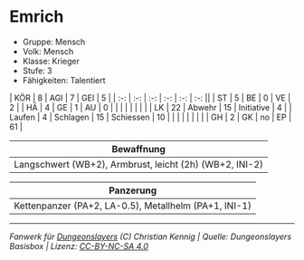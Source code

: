 # Emrich  
- Gruppe: Mensch  
- Volk: Mensch  
- Klasse: Krieger  
- Stufe: 3  
- Fähigkeiten: Talentiert  


| KÖR    | 8  | AGI      | 7  | GEI        | 5  |
| :-: | :-: | :-: | :-: | :-: | :-: ||
| ST     | 5  | BE       | 0  | VE         | 2  |
| HÄ     | 4  | GE       | 1  | AU         | 0  |
|        |    |          |    |            |    |
| LK     | 22 | Abwehr   | 15 | Initiative | 4  |
| Laufen | 4  | Schlagen | 15 | Schiessen  | 10 |
|        |    |          |    |            |    |
| GH     | 2  | GK       | no | EP         | 61 |


| Bewaffnung |
| --- |
| Langschwert (WB+2), Armbrust, leicht (2h) (WB+2, INI-2) |


| Panzerung |
| --- |
| Kettenpanzer (PA+2, LA-0.5), Metallhelm (PA+1, INI-1) |





___
*Fanwerk für [Dungeonslayers](https://www.dungeonslayers.net/) (C) Christian Kennig | Quelle: Dungeonslayers Basisbox | Lizenz: [CC-BY-NC-SA 4.0](https://creativecommons.org/licenses/by-nc-sa/4.0/deed.de)*